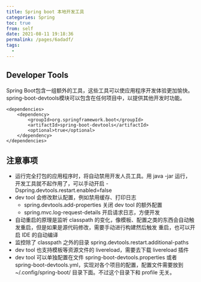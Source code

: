 ```yaml
---
title: Spring boot 本地开发工具
categories: Spring
toc: true
from: self
date: 2021-08-11 19:18:36
permalink: /pages/6adadf/
tags: 
  - 
---
```




## Developer Tools

Spring Boot包含一组额外的工具，这些工具可以使应用程序开发体验更加愉快。 spring-boot-devtools模块可以包含在任何项目中，以提供其他开发时功能。

```
<dependencies>
    <dependency>
        <groupId>org.springframework.boot</groupId>
        <artifactId>spring-boot-devtools</artifactId>
        <optional>true</optional>
    </dependency>
</dependencies>
```



## 注意事项

- 运行完全打包的应用程序时，将自动禁用开发人员工具。用 java -jar 运行，开发工具就不起作用了，可以手动开启 -Dspring.devtools.restart.enabled=false
- dev tool 会修改默认配置，例如禁用缓存、打印日志
  - spring.devtools.add-properties 关闭 dev tool 的额外配置
  - spring.mvc.log-request-details 开启请求日志，方便开发
- 自动重启的原理是监听 classpath 的变化，像模板、配置之类的东西会自动触发重启，但是如果是源代码修改，需要手动进行构建然后触发 重启，也可以开启 IDE 的自动编译
- 监控除了 classpath 之外的目录 spring.devtools.restart.additional-paths
- dev tool 也支持模板等资源文件的 livereload，需要去下载 livereload 插件
- dev tool 可以单独配置在文件 spring-boot-devtools.properties 或者 spring-boot-devtools.yml，实现对各个项目的配置，配置文件需要放到 ~/.config/spring-boot/ 目录下面。不过这个目录下和 profile 无关。